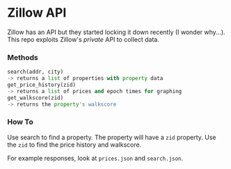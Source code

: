 # Zillow API

Zillow has an API but they started locking it down recently (I wonder why...). This repo exploits Zillow's _private_ API to collect data.

### Methods

```py
search(addr, city)
-> returns a list of properties with property data
get_price_history(zid)
-> returns a list of prices and epoch times for graphing
get_walkscore(zid)
-> returns the property's walkscore
```

### How To

Use search to find a property. The property will have a `zid` property. Use the `zid` to find the price history and walkscore.

For example responses, look at `prices.json` and `search.json`.
